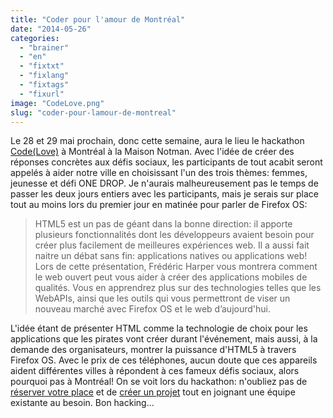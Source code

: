```yaml
---
title: "Coder pour l'amour de Montréal"
date: "2014-05-26"
categories: 
  - "brainer"
  - "en"
  - "fixtxt"
  - "fixlang"
  - "fixtags"
  - "fixurl"
image: "CodeLove.png"
slug: "coder-pour-lamour-de-montreal"
---
```


Le 28 et 29 mai prochain, donc cette semaine, aura le lieu le hackathon [Code(Love)](https://globalshapersmtl.com/codelovefr/ "Site Web du hackathon Code(Love)") à Montréal à la Maison Notman. Avec l'idée de créer des réponses concrètes aux défis sociaux, les participants de tout acabit seront appelés à aider notre ville en choisissant l'un des trois thèmes: femmes, jeunesse et défi ONE DROP. Je n'aurais malheureusement pas le temps de passer les deux jours entiers avec les participants, mais je serais sur place tout au moins lors du premier jour en matinée pour parler de Firefox OS:

> HTML5 est un pas de géant dans la bonne direction: il apporte plusieurs fonctionnalités dont les développeurs avaient besoin pour créer plus facilement de meilleures expériences web. Il a aussi fait naitre un débat sans fin: applications natives ou applications web! Lors de cette présentation, Frédéric Harper vous montrera comment le web ouvert peut vous aider à créer des applications mobiles de qualités. Vous en apprendrez plus sur des technologies telles que les WebAPIs, ainsi que les outils qui vous permettront de viser un nouveau marché avec Firefox OS et le web d’aujourd'hui.

L'idée étant de présenter HTML comme la technologie de choix pour les applications que les pirates vont créer durant l'événement, mais aussi, à la demande des organisateurs, montrer la puissance d'HTML5 à travers Firefox OS. Avec le prix de ces téléphones, aucun doute que ces appareils aident différentes villes à répondent à ces fameux défis sociaux, alors pourquoi pas à Montréal! On se voit lors du hackathon: n'oubliez pas de [réserver votre place](https://www.eventbrite.ca/e/billets-hackathon-codelove-5745894124?ref=ebtn "Page EventBrite du hackathon") et de [créer un projet](https://codelove.sparkboard.com/ "Sparkboard du hackathon") tout en joignant une équipe existante au besoin. Bon hacking...
